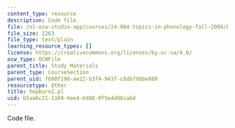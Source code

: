 ```yaml
---
content_type: resource
description: Code file.
file: /ol-ocw-studio-app/courses/24-964-topics-in-phonology-fall-2004/b5aa6c2111694ee46d880f5e4d96ca6d_hepburn2.pl
file_size: 1263
file_type: text/plain
learning_resource_types: []
license: https://creativecommons.org/licenses/by-nc-sa/4.0/
ocw_type: OCWFile
parent_title: Study Materials
parent_type: CourseSection
parent_uid: f600f19d-ae22-b3f4-9437-c8db79bbe880
resourcetype: Other
title: hepburn2.pl
uid: b5aa6c21-1169-4ee4-6d88-0f5e4d96ca6d
---
```

Code file.